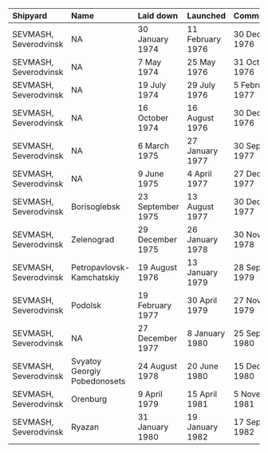 | Shipyard              | Name                         | Laid down         | Launched         | Commissioned      | Fleet    |
|:----------------------|:-----------------------------|:------------------|:-----------------|:------------------|:---------|
| SEVMASH, Severodvinsk | NA                           | 30 January 1974   | 11 February 1976 | 30 December 1976  | Northern |
| SEVMASH, Severodvinsk | NA                           | 7 May 1974        | 25 May 1976      | 31 October 1976   | Pacific  |
| SEVMASH, Severodvinsk | NA                           | 19 July 1974      | 29 July 1976     | 5 February 1977   | Pacific  |
| SEVMASH, Severodvinsk | NA                           | 16 October 1974   | 16 August 1976   | 30 December 1976  | Pacific  |
| SEVMASH, Severodvinsk | NA                           | 6 March 1975      | 27 January 1977  | 30 September 1977 | Pacific  |
| SEVMASH, Severodvinsk | NA                           | 9 June 1975       | 4 April 1977     | 27 December 1977  | Northern |
| SEVMASH, Severodvinsk | Borisoglebsk                 | 23 September 1975 | 13 August 1977   | 30 December 1977  | Northern |
| SEVMASH, Severodvinsk | Zelenograd                   | 29 December 1975  | 26 January 1978  | 30 November 1978  | Pacific  |
| SEVMASH, Severodvinsk | Petropavlovsk-Kamchatskiy    | 19 August 1976    | 13 January 1979  | 28 September 1979 | Pacific  |
| SEVMASH, Severodvinsk | Podolsk                      | 19 February 1977  | 30 April 1979    | 27 November 1979  | Pacific  |
| SEVMASH, Severodvinsk | NA                           | 27 December 1977  | 8 January 1980   | 25 September 1980 | Pacific  |
| SEVMASH, Severodvinsk | Svyatoy Georgiy Pobedonosets | 24 August 1978    | 20 June 1980     | 15 December 1980  | Pacific  |
| SEVMASH, Severodvinsk | Orenburg                     | 9 April 1979      | 15 April 1981    | 5 November 1981   | Northern |
| SEVMASH, Severodvinsk | Ryazan                       | 31 January 1980   | 19 January 1982  | 17 September 1982 | Pacific  |